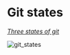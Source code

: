 # Git states

 [*Three states of git*](https://git-scm.com/book/en/v2/Getting-Started-What-is-Git%3F#:~:text=Git%20has%20three%20main%20states,into%20your%20next%20commit%20snapshot)

 ![git_states](../assets/git_states.png)
